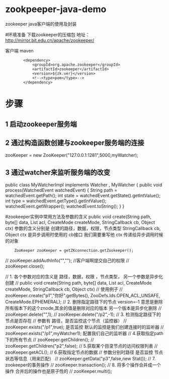 # zookpeeper-java-demo
zookeeper java客户端的使用及封装

#环境准备
下载zookeeper的压缩包 地址：http://mirror.bit.edu.cn/apache/zookeeper/

客户端 maven

            <dependency>
                <groupId>org.apache.zookeeper</groupId>
                <artifactId>zookeeper</artifactId>
                <version>${zk.ver}</version>
                <!--<type>pom</type>-->
            </dependency>
            
# 步骤
## 1 启动zookeeper服务端
## 2 通过构造函数创建与zookeeper服务端的连接
  zooKeeper = new ZooKeeper("127.0.0.1:1281",5000,myWatcher);
## 3 通过watcher来监听服务端的改变
public class MyWatcherImpl implements Watcher , MyWatcher {
    public void process(WatchedEvent watchedEvent) {
        String path = watchedEvent.getPath();
        int state = watchedEvent.getState().getIntValue();
        int type = watchedEvent.getType().getIntValue();
        watchedEvent.getWrapper();
        watchedEvent.toString();
    }
}

#zookeeper实例中常用方法及参数的含义
 public void create(String path, byte[] data, List<ACL> acl, CreateMode createMode, StringCallback cb, Object ctx)
 参数的含义分别是  创建的路径，数据，权限，节点类型
 StringCallback cb, Object ctx  是异步调用时使用的  cb接口 我们需要重写他 ctx 传递给异步调用时候的对象


        ZooKeeper zooKeeper = getZKconnection.getZookeeper();
//        zooKeeper.addAuthInfo("","");  //客户端啊提交自己的权限
//        zooKeeper.close();

//      1.  各个参数对应的含义是  路径，数据，权限 ，节点类型， 另一个参数是异步化创建
//        public void create(String path, byte[] data, List<ACL> acl, CreateMode createMode, StringCallback cb, Object ctx)
//        使用例子
//        zooKeeper.create("p1","你好".getBytes(), ZooDefs.Ids.OPEN_ACL_UNSAFE, CreateMode.EPHEMERAL);
//      2. 删除指定路径下的节点  version=-1 意思是删除所有版本下的这个znode,其余的值是删除对应的版本 另一个版本是异步化删除
//        zooKeeper.delete("",1);
//        zooKeeper.delete("/p2",-1);
//      3. 检测指定路径下的节点是否存在
//         参数有 路径，是否监控这个节点（监控器）
//        zooKeeper.exists("/p1",true);  是否监控  默认的监控是我们创建连接时的监听器
//        zooKeeper.exists("/p1",myWatcher1); 配置我们自己的监听器
//       4.获取指定path下的所有节点
//        zooKeeper.getChildren();
//        zooKeeper.getChildren("p2",false);
//       5.获取某个目录节点的访问权限列表
//        zooKeeper.getACL();
//      6.获取指定节点的数据
//         参数分别时路径  是否监控 节点状态等信息（用来匹配）
//        zooKeeper.getData("p3",false,new Stat());
//       7. zookeeper的事务操作
//        zooKeeper.transaction();
//       8. 将多个操作合并成一个操作  合并后的操作也是原子性的
//        zooKeeper.multi();




